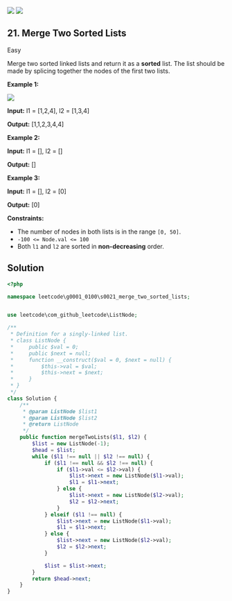 [![](https://img.shields.io/github/stars/LeetCode-in-Ruby/LeetCode-in-Ruby?label=Stars&style=flat-square)](https://github.com/LeetCode-in-Ruby/LeetCode-in-Ruby)
[![](https://img.shields.io/github/forks/LeetCode-in-Ruby/LeetCode-in-Ruby?label=Fork%20me%20on%20GitHub%20&style=flat-square)](https://github.com/LeetCode-in-Ruby/LeetCode-in-Ruby/fork)

## 21\. Merge Two Sorted Lists

Easy

Merge two sorted linked lists and return it as a **sorted** list. The list should be made by splicing together the nodes of the first two lists.

**Example 1:**

![](https://assets.leetcode.com/uploads/2020/10/03/merge_ex1.jpg)

**Input:** l1 = [1,2,4], l2 = [1,3,4]

**Output:** [1,1,2,3,4,4] 

**Example 2:**

**Input:** l1 = [], l2 = []

**Output:** [] 

**Example 3:**

**Input:** l1 = [], l2 = [0]

**Output:** [0] 

**Constraints:**

*   The number of nodes in both lists is in the range `[0, 50]`.
*   `-100 <= Node.val <= 100`
*   Both `l1` and `l2` are sorted in **non-decreasing** order.

## Solution

```php
<?php

namespace leetcode\g0001_0100\s0021_merge_two_sorted_lists;


use leetcode\com_github_leetcode\ListNode;

/**
 * Definition for a singly-linked list.
 * class ListNode {
 *     public $val = 0;
 *     public $next = null;
 *     function __construct($val = 0, $next = null) {
 *         $this->val = $val;
 *         $this->next = $next;
 *     }
 * }
 */
class Solution {
    /**
     * @param ListNode $list1
     * @param ListNode $list2
     * @return ListNode
     */
    public function mergeTwoLists($l1, $l2) {
        $list = new ListNode(-1);
        $head = $list;
        while ($l1 !== null || $l2 !== null) {
            if ($l1 !== null && $l2 !== null) {
                if ($l1->val <= $l2->val) {
                    $list->next = new ListNode($l1->val);
                    $l1 = $l1->next;
                } else {
                    $list->next = new ListNode($l2->val);
                    $l2 = $l2->next;
                }
            } elseif ($l1 !== null) {
                $list->next = new ListNode($l1->val);
                $l1 = $l1->next;
            } else {
                $list->next = new ListNode($l2->val);
                $l2 = $l2->next;
            }

            $list = $list->next;
        }
        return $head->next;
    }
}
```